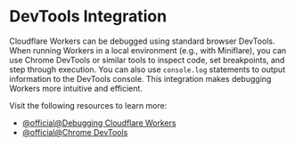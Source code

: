 # DevTools Integration

Cloudflare Workers can be debugged using standard browser DevTools. When running Workers in a local environment (e.g., with Miniflare), you can use Chrome DevTools or similar tools to inspect code, set breakpoints, and step through execution. You can also use `console.log` statements to output information to the DevTools console. This integration makes debugging Workers more intuitive and efficient.

Visit the following resources to learn more:

- [@official@Debugging Cloudflare Workers](https://developers.cloudflare.com/workers/playground/#devtools)
- [@official@Chrome DevTools](https://developer.chrome.com/docs/devtools)

